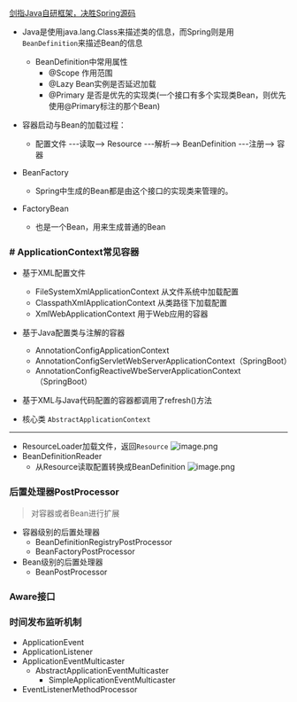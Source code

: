 [剑指Java自研框架，决胜Spring源码](https://coding.imooc.com/lesson/420.html)

* Java是使用java.lang.Class来描述类的信息，而Spring则是用`BeanDefinition`来描述Bean的信息
    * BeanDefinition中常用属性
        * @Scope 作用范围
        * @Lazy Bean实例是否延迟加载
        * @Primary  是否是优先的实现类(一个接口有多个实现类Bean，则优先使用@Primary标注的那个Bean)
      
* 容器启动与Bean的加载过程：
    * 配置文件 ---读取--> Resource ---解析--> BeanDefinition ---注册--> 容器
    
* BeanFactory
    * Spring中生成的Bean都是由这个接口的实现类来管理的。
* FactoryBean<T> 
    * 也是一个Bean，用来生成普通的Bean

### # ApplicationContext常见容器
* 基于XML配置文件
    * FileSystemXmlApplicationContext   从文件系统中加载配置
    * ClasspathXmlApplicationContext    从类路径下加载配置
    * XmlWebApplicationContext  用于Web应用的容器
* 基于Java配置类与注解的容器
    * AnnotationConfigApplicationContext    
    * AnnotationConfigServletWebServerApplicationContext（SpringBoot）
    * AnnotationConfigReactiveWbeServerApplicationContext（SpringBoot）
    
* 基于XML与Java代码配置的容器都调用了refresh()方法 
* 核心类 `AbstractApplicationContext`

----
* ResourceLoader加载文件，返回`Resource`
![image.png](https://upload-images.jianshu.io/upload_images/1846623-f1a0946834805023.png?imageMogr2/auto-orient/strip%7CimageView2/2/w/1240)
* BeanDefinitionReader
    * 从Resource读取配置转换成BeanDefinition 
    ![image.png](https://upload-images.jianshu.io/upload_images/1846623-88633a84707ba43f.png?imageMogr2/auto-orient/strip%7CimageView2/2/w/1240)


### 后置处理器PostProcessor
> 对容器或者Bean进行扩展
* 容器级别的后置处理器
    * BeanDefinitionRegistryPostProcessor
    * BeanFactoryPostProcessor
* Bean级别的后置处理器
    * BeanPostProcessor
    

### Aware接口

### 时间发布监听机制 
* ApplicationEvent
* ApplicationListener
* ApplicationEventMulticaster
    * AbstractApplicationEventMulticaster
        * SimpleApplicationEventMulticaster
* EventListenerMethodProcessor